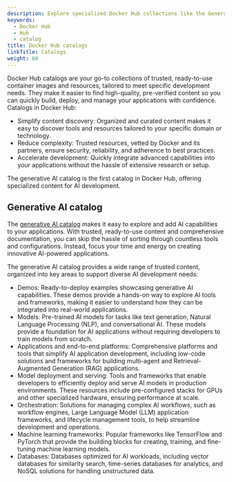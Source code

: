 ```yaml
---
description: Explore specialized Docker Hub collections like the Generative AI catalog.
keywords:
  - Docker Hub
  - Hub
  - catalog
title: Docker Hub catalogs
linkTitle: Catalogs
weight: 60
---
```


Docker Hub catalogs are your go-to collections of trusted, ready-to-use
container images and resources, tailored to meet specific development needs.
They make it easier to find high-quality, pre-verified content so you can
quickly build, deploy, and manage your applications with confidence. Catalogs in
Docker Hub:

- Simplify content discovery: Organized and curated content makes it easy to
  discover tools and resources tailored to your specific domain or technology.
- Reduce complexity: Trusted resources, vetted by Docker and its partners,
  ensure security, reliability, and adherence to best practices.
- Accelerate development: Quickly integrate advanced capabilities into your
  applications without the hassle of extensive research or setup.

The generative AI catalog is the first catalog in Docker Hub, offering
specialized content for AI development.

## Generative AI catalog

The [generative AI catalog](https://hub.docker.com/catalogs/gen-ai) makes it
easy to explore and add AI capabilities to your applications. With trusted,
ready-to-use content and comprehensive documentation, you can skip the hassle of
sorting through countless tools and configurations. Instead, focus your time and
energy on creating innovative AI-powered applications.

The generative AI catalog provides a wide range of trusted content, organized
into key areas to support diverse AI development needs:

- Demos: Ready-to-deploy examples showcasing generative AI capabilities. These
  demos provide a hands-on way to explore AI tools and frameworks, making it
  easier to understand how they can be integrated into real-world applications.
- Models: Pre-trained AI models for tasks like text generation,
  Natural Language Processing (NLP), and conversational AI. These models
  provide a foundation for
  AI applications without requiring developers to train models from scratch.
- Applications and end-to-end platforms: Comprehensive platforms and tools that
  simplify AI application development, including low-code solutions and
  frameworks for building multi-agent and Retrieval-Augmented Generation (RAG)
  applications.
- Model deployment and serving: Tools and frameworks that enable developers to
  efficiently deploy and serve AI models in production environments. These
  resources include pre-configured stacks for GPUs and other specialized
  hardware, ensuring performance at scale.
- Orchestration: Solutions for managing complex AI workflows, such as workflow
  engines, Large Language Model (LLM) application frameworks, and lifecycle management
  tools, to help streamline development and operations.
- Machine learning frameworks: Popular frameworks like TensorFlow and PyTorch
  that provide the building blocks for creating, training, and fine-tuning
  machine learning models.
- Databases: Databases optimized for AI workloads, including vector databases
  for similarity search, time-series databases for analytics, and NoSQL
  solutions for handling unstructured data.